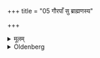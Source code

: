 +++
title = "05 गौरपाँ सु ब्राह्मणस्य"

+++

<details><summary>मूलम्</summary>

गौरपाँ सु ब्राह्मणस्य ५
</details>

<details><summary>Oldenberg</summary>

5. The earth should be white, if he is a Brāhmaṇa,
</details>
